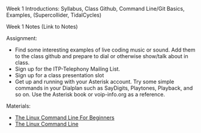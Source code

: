 Week 1
Introductions: Syllabus, Class Github, Command Line/Git Basics, Examples, (Supercollider, TidalCycles)


Week 1 Notes (Link to Notes)

Assignment:
- Find some interesting examples of live coding music or sound. Add them to the class github  and prepare to dial or otherwise show/talk about in class.
- Sign up for the ITP-Telephony Mailing List.
- Sign up for a class presentation slot
- Get up and running with your Asterisk account. Try some simple commands in your Dialplan such as SayDigits, Playtones, Playback, and so on. Use the Asterisk book or voip-info.org as a reference.

Materials:

- [The Linux Command Line For Beginners](https://tutorials.ubuntu.com/tutorial/command-line-for-beginners#0)
- [The Linux Command Line](http://linuxcommand.org/tlcl.php)
